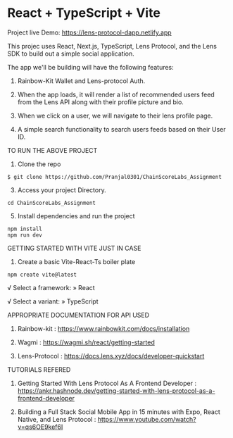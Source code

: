 # React + TypeScript + Vite

Project live Demo: https://lens-protocol-dapp.netlify.app

This projec uses React, Next.js, TypeScript, Lens Protocol, and the Lens SDK to build out a simple social application.

The app we'll be building will have the following features:

1. Rainbow-Kit Wallet and Lens-protocol Auth.

2. When the app loads, it will render a list of recommended users feed from the Lens API along with their profile picture and bio.

3. When we click on a user, we will navigate to their lens profile page.

4. A simple search functionality to search users feeds based on their User ID.


TO RUN THE ABOVE PROJECT 

1. Clone the repo
```
$ git clone https://github.com/Pranjal0301/ChainScoreLabs_Assignment
````
3. Access your project Directory.
```
cd ChainScoreLabs_Assignment
```
5. Install dependencies and run the project
```   
npm install
npm run dev
```

GETTING STARTED WITH VITE JUST IN CASE

1. Create a basic Vite-React-Ts boiler plate
```   
npm create vite@latest
```
√ Select a framework: » React

√ Select a variant: » TypeScript



APPROPRIATE DOCUMENTATION FOR API USED

1. Rainbow-kit : https://www.rainbowkit.com/docs/installation

2. Wagmi : https://wagmi.sh/react/getting-started

3. Lens-Protocol : https://docs.lens.xyz/docs/developer-quickstart

TUTORIALS REFERED

1. Getting Started With Lens Protocol As A Frontend Developer : https://ankr.hashnode.dev/getting-started-with-lens-protocol-as-a-frontend-developer

2. Building a Full Stack Social Mobile App in 15 minutes with Expo, React Native, and Lens Protocol : https://www.youtube.com/watch?v=qs6OE9kef6I
